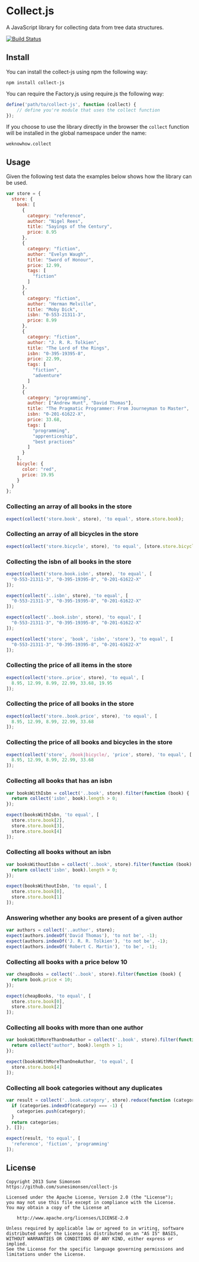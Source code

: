 # Collect.js

A JavaScript library for collecting data from tree data structures.

[![Build Status](https://travis-ci.org/sunesimonsen/collect-js.png?branch=master)](https://travis-ci.org/sunesimonsen/collect-js)

## Install

You can install the collect-js using npm the following way:

    npm install collect-js

You can require the Factory.js using require.js the following way:
``` js
define('path/to/collect-js', function (collect) {
    // define you're module that uses the collect function
});
```

If you choose to use the library directly in the browser the
```collect``` function will be installed in the global namespace under
the name:

    weknowhow.collect

## Usage

Given the following test data the examples below shows how the library can be used.

```js
var store = {
  store: {
    book: [
      {
        category: "reference",
        author: "Nigel Rees",
        title: "Sayings of the Century",
        price: 8.95
      },
      {
        category: "fiction",
        author: "Evelyn Waugh",
        title: "Sword of Honour",
        price: 12.99,
        tags: [
          "fiction"
        ]
      },
      {
        category: "fiction",
        author: "Herman Melville",
        title: "Moby Dick",
        isbn: "0-553-21311-3",
        price: 8.99
      },
      {
        category: "fiction",
        author: "J. R. R. Tolkien",
        title: "The Lord of the Rings",
        isbn: "0-395-19395-8",
        price: 22.99,
        tags: [
          "fiction",
          "adventure"
        ]
      },
      {
        category: "programming",
        author: ["Andrew Hunt", "David Thomas"],
        title: "The Pragmatic Programmer: From Journeyman to Master",
        isbn: "0-201-61622-X",
        price: 33.68,
        tags: [
          "programming",
          "apprenticeship",
          "best practices"
        ]
      }
    ],
    bicycle: {
      color: "red",
      price: 19.95
    }
  }
};
```

### Collecting an array of all books in the store

```js
expect(collect('store.book', store), 'to equal', store.store.book);
```

### Collecting an array of all bicycles in the store

```js
expect(collect('store.bicycle', store), 'to equal', [store.store.bicycle]);
```

### Collecting the isbn of all books in the store

```js
expect(collect('store.book.isbn', store), 'to equal', [
  "0-553-21311-3", "0-395-19395-8", "0-201-61622-X"
]);
```

```js
expect(collect('..isbn', store), 'to equal', [
  "0-553-21311-3", "0-395-19395-8", "0-201-61622-X"
]);
```

```js
expect(collect('..book.isbn', store), 'to equal', [
  "0-553-21311-3", "0-395-19395-8", "0-201-61622-X"
]);
```

```js
expect(collect('store', 'book', 'isbn', 'store'), 'to equal', [
  "0-553-21311-3", "0-395-19395-8", "0-201-61622-X"
]);
```

### Collecting the price of all items in the store

```js
expect(collect('store..price', store), 'to equal', [
  8.95, 12.99, 8.99, 22.99, 33.68, 19.95
]);
```

### Collecting the price of all books in the store

```js
expect(collect('store..book.price', store), 'to equal', [
  8.95, 12.99, 8.99, 22.99, 33.68
]);
```

### Collecting the price of all books and bicycles in the store

```js
expect(collect('store', /book|bicycle/, 'price', store), 'to equal', [
  8.95, 12.99, 8.99, 22.99, 33.68
]);
```

### Collecting all books that has an isbn

```js
var booksWithIsbn = collect('..book', store).filter(function (book) {
  return collect('isbn', book).length > 0;
});

expect(booksWithIsbn, 'to equal', [
  store.store.book[2],
  store.store.book[3],
  store.store.book[4]
]);
```

### Collecting all books without an isbn

```js
var booksWithoutIsbn = collect('..book', store).filter(function (book) {
  return collect('isbn', book).length > 0;
});

expect(booksWithoutIsbn, 'to equal', [
  store.store.book[0],
  store.store.book[1]
]);
```

### Answering whether any books are present of a given author

```js
var authors = collect('..author', store);
expect(authors.indexOf('David Thomas'), 'to not be', -1);
expect(authors.indexOf('J. R. R. Tolkien'), 'to not be', -1);
expect(authors.indexOf('Robert C. Martin'), 'to be', -1);
```

### Collecting all books with a price below 10

```js
var cheapBooks = collect('..book', store).filter(function (book) {
  return book.price < 10;
});

expect(cheapBooks, 'to equal', [
  store.store.book[0],
  store.store.book[2]
]);
```

### Collecting all books with more than one author

```js
var booksWithMoreThanOneAuthor = collect('..book', store).filter(function (book) {
  return collect("author", book).length > 1;
});

expect(booksWithMoreThanOneAuthor, 'to equal', [
  store.store.book[4]
]);
```

### Collecting all book categories without any duplicates

```js
var result = collect('..book.category', store).reduce(function (categories, category) {
  if (categories.indexOf(category) === -1) {
    categories.push(category);
  }
  return categories;
}, []);

expect(result, 'to equal', [
  'reference', 'fiction', 'programming'
]);
```

## License

    Copyright 2013 Sune Simonsen
    https://github.com/sunesimonsen/collect-js

    Licensed under the Apache License, Version 2.0 (the "License");
    you may not use this file except in compliance with the License.
    You may obtain a copy of the License at

        http://www.apache.org/licenses/LICENSE-2.0

    Unless required by applicable law or agreed to in writing, software
    distributed under the License is distributed on an "AS IS" BASIS,
    WITHOUT WARRANTIES OR CONDITIONS OF ANY KIND, either express or implied.
    See the License for the specific language governing permissions and
    limitations under the License.
